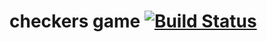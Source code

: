 # checkers game [![Build Status](https://travis-ci.com/PiotrHCpp/checkers.svg?branch=master)](https://travis-ci.com/PiotrHCpp/checkers)
